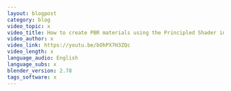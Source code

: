 ```yaml
---
layout: blogpost
category: blog
video_topic: x
video_title: How to create PBR materials using the Principled Shader in Blender
video_author: x
video_link: https://youtu.be/bOhPX7H3ZQc
video_length: x
language_audio: English
language_subs: x
blender_version: 2.78
tags_software: x
---
```

